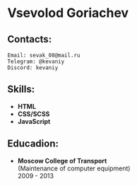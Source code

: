 # Vsevolod Goriachev  
## Contacts:  
    Email: sevak_08@mail.ru  
    Telegram: @kevaniy  
    Discord: kevaniy
## Skills:  
*   **HTML**
*   **CSS/SCSS**
*   **JavaScript**
## Educadion:  
*   **Moscow College of Transport**  
(Maintenance of computer equipment)  
    2009 - 2013


